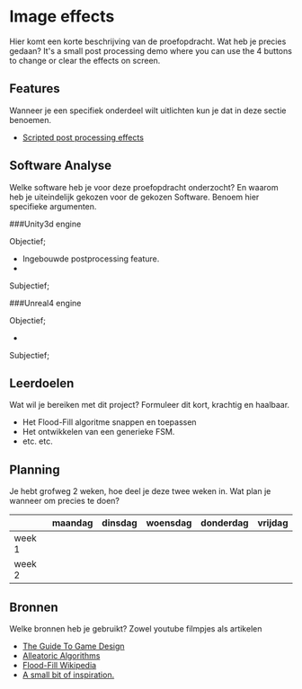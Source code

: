 # Image effects

Hier komt een korte beschrijving van de proefopdracht. Wat heb je precies gedaan?
It's a small post processing demo where you can use the 4 buttons to change or clear the effects on screen.

## Features
Wanneer je een specifiek onderdeel wilt uitlichten kun je dat in deze sectie benoemen.

- [Scripted post processing effects](https://github.com/W0kest/Post-processing/blob/master/Image-Effects/Assets/Scripts/Effects.cs)

## Software Analyse
Welke software heb je voor deze proefopdracht onderzocht? En waarom heb je uiteindelijk gekozen voor de gekozen Software. Benoem hier specifieke argumenten.

###Unity3d engine

Objectief;

- Ingebouwde postprocessing feature.
-

Subjectief;

###Unreal4 engine

Objectief;

-

Subjectief;

## Leerdoelen
Wat wil je bereiken met dit project? Formuleer dit kort, krachtig en haalbaar.
- Het Flood-Fill algoritme snappen en toepassen
- Het ontwikkelen van een generieke FSM.
- etc. etc.

## Planning
Je hebt grofweg 2 weken, hoe deel je deze twee weken in. Wat plan je wanneer om precies te doen?

| | maandag | dinsdag | woensdag | donderdag | vrijdag |
| --- | --- | --- | --- | --- | --- |
|week 1 |
|week 2 |

## Bronnen
Welke bronnen heb je gebruikt? Zowel youtube filmpjes als artikelen

- [The Guide To Game Design](link)
- [Alleatoric Algorithms](link)
- [Flood-Fill Wikipedia](link)
- [A small bit of inspiration.](https://forum.unity.com/threads/dialogue-system-with-a-choice-menu.691408/)
